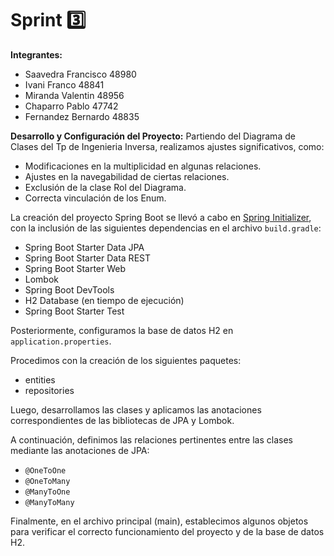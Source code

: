# Sprint 3️⃣

**Integrantes:**
- Saavedra Francisco 48980
- Ivani Franco 48841
- Miranda Valentin 48956
- Chaparro Pablo 47742
- Fernandez Bernardo 48835

**Desarrollo y Configuración del Proyecto:**
Partiendo del Diagrama de Clases del Tp de Ingenieria Inversa, realizamos ajustes significativos, como:

- Modificaciones en la multiplicidad en algunas relaciones.
- Ajustes en la navegabilidad de ciertas relaciones.
- Exclusión de la clase Rol del Diagrama.
- Correcta vinculación de los Enum.

La creación del proyecto Spring Boot se llevó a cabo en [Spring Initializer](https://start.spring.io/), con la inclusión de las siguientes dependencias en el archivo `build.gradle`:

- Spring Boot Starter Data JPA
- Spring Boot Starter Data REST
- Spring Boot Starter Web
- Lombok
- Spring Boot DevTools
- H2 Database (en tiempo de ejecución)
- Spring Boot Starter Test

Posteriormente, configuramos la base de datos H2 en `application.properties`.

Procedimos con la creación de los siguientes paquetes:
- entities
- repositories

Luego, desarrollamos las clases y aplicamos las anotaciones correspondientes de las bibliotecas de JPA y Lombok.

A continuación, definimos las relaciones pertinentes entre las clases mediante las anotaciones de JPA:
- `@OneToOne`
- `@OneToMany`
- `@ManyToOne`
- `@ManyToMany`

Finalmente, en el archivo principal (main), establecimos algunos objetos para verificar el correcto funcionamiento del proyecto y de la base de datos H2.
